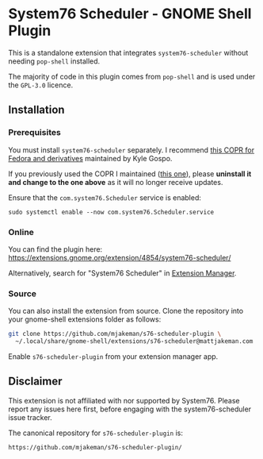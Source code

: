 # System76 Scheduler - GNOME Shell Plugin
This is a standalone extension that integrates `system76-scheduler` without
needing `pop-shell` installed.

The majority of code in this plugin comes from `pop-shell` and is used under
the `GPL-3.0` licence.

## Installation
### Prerequisites
You must install `system76-scheduler` separately. I recommend [this COPR for Fedora and derivatives](https://copr.fedorainfracloud.org/coprs/kylegospo/system76-scheduler/) maintained by Kyle Gospo.

If you previously used the COPR I maintained ([this one](https://copr.fedorainfracloud.org/coprs/mjakeman/system76-scheduler/)), please **uninstall it and change to the one above** as it will no longer receive updates.

Ensure that the `com.system76.Scheduler` service is enabled:

```
sudo systemctl enable --now com.system76.Scheduler.service
```

### Online
You can find the plugin here: https://extensions.gnome.org/extension/4854/system76-scheduler/

Alternatively, search for  "System76 Scheduler" in [Extension Manager](https://github.com/mjakeman/extension-manager).

### Source
You can also install the extension from source. Clone the repository
into your gnome-shell extensions folder as follows:
```bash
git clone https://github.com/mjakeman/s76-scheduler-plugin \
  ~/.local/share/gnome-shell/extensions/s76-scheduler@mattjakeman.com
```



Enable `s76-scheduler-plugin` from your extension manager app.

## Disclaimer
This extension is not affiliated with nor supported by System76. Please
report any issues here first, before engaging with the system76-scheduler
issue tracker.

The canonical repository for `s76-scheduler-plugin` is:
```
https://github.com/mjakeman/s76-scheduler-plugin/
```
